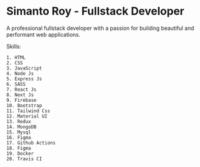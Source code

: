 
# Simanto Roy - Fullstack Developer

A professional fullstack developer with a passion for building beautiful and performant web applications.

Skills: 

    1. HTML
    2. CSS
    3. JavaScript
    4. Node Js
    5. Express Js
    6. SASS
    7. React Js
    8. Next Js
    9. Firebase
    10. Bootstrap
    11. Tailwind Css
    12. Material UI
    13. Redux
    14. MongoDB
    15. Mysql
    16. Figma
    17. Github Actions
    18. Figma
    19. Docker
    20. Travis CI